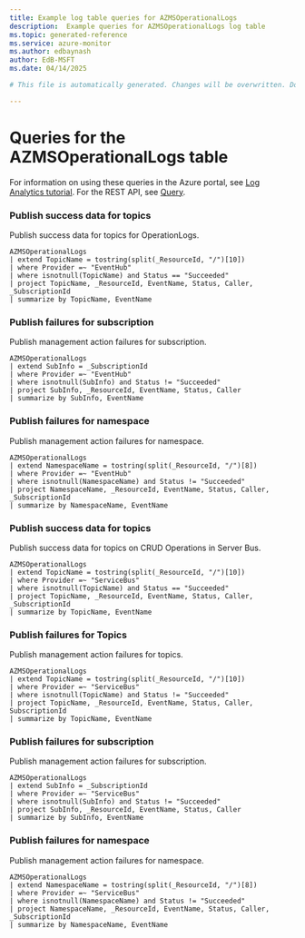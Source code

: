 ```yaml
---
title: Example log table queries for AZMSOperationalLogs
description:  Example queries for AZMSOperationalLogs log table
ms.topic: generated-reference
ms.service: azure-monitor
ms.author: edbaynash
author: EdB-MSFT
ms.date: 04/14/2025

# This file is automatically generated. Changes will be overwritten. Do not change this file directly. 

---
```


# Queries for the AZMSOperationalLogs table

For information on using these queries in the Azure portal, see [Log Analytics tutorial](/azure/azure-monitor/logs/log-analytics-tutorial). For the REST API, see [Query](/azure/azure-monitor/logs/api/overview).


### Publish success data for topics  


Publish success data for topics for OperationLogs.  

```query
AZMSOperationalLogs
| extend TopicName = tostring(split(_ResourceId, "/")[10])
| where Provider =~ "EventHub"
| where isnotnull(TopicName) and Status == "Succeeded"
| project TopicName, _ResourceId, EventName, Status, Caller, _SubscriptionId
| summarize by TopicName, EventName
```



### Publish failures for subscription  


Publish management action failures for subscription.  

```query
AZMSOperationalLogs
| extend SubInfo = _SubscriptionId
| where Provider =~ "EventHub"
| where isnotnull(SubInfo) and Status != "Succeeded"
| project SubInfo, _ResourceId, EventName, Status, Caller
| summarize by SubInfo, EventName
```



### Publish failures for namespace  


Publish management action failures for namespace.  

```query
AZMSOperationalLogs
| extend NamespaceName = tostring(split(_ResourceId, "/")[8])
| where Provider =~ "EventHub"
| where isnotnull(NamespaceName) and Status != "Succeeded"
| project NamespaceName, _ResourceId, EventName, Status, Caller, _SubscriptionId
| summarize by NamespaceName, EventName
```



### Publish success data for topics  


Publish success data for topics on CRUD Operations in Server Bus.  

```query
AZMSOperationalLogs
| extend TopicName = tostring(split(_ResourceId, "/")[10])
| where Provider =~ "ServiceBus"
| where isnotnull(TopicName) and Status == "Succeeded"
| project TopicName, _ResourceId, EventName, Status, Caller, _SubscriptionId
| summarize by TopicName, EventName
```



### Publish failures for Topics  


Publish management action failures for topics.  

```query
AZMSOperationalLogs
| extend TopicName = tostring(split(_ResourceId, "/")[10])
| where Provider =~ "ServiceBus"
| where isnotnull(TopicName) and Status != "Succeeded"
| project TopicName, _ResourceId, EventName, Status, Caller, SubscriptionId
| summarize by TopicName, EventName
```



### Publish failures for subscription  


Publish management action failures for subscription.  

```query
AZMSOperationalLogs
| extend SubInfo = _SubscriptionId
| where Provider =~ "ServiceBus"
| where isnotnull(SubInfo) and Status != "Succeeded"
| project SubInfo, _ResourceId, EventName, Status, Caller
| summarize by SubInfo, EventName
```



### Publish failures for namespace  


Publish management action failures for namespace.  

```query
AZMSOperationalLogs
| extend NamespaceName = tostring(split(_ResourceId, "/")[8])
| where Provider =~ "ServiceBus"
| where isnotnull(NamespaceName) and Status != "Succeeded"
| project NamespaceName, _ResourceId, EventName, Status, Caller, _SubscriptionId
| summarize by NamespaceName, EventName
```

